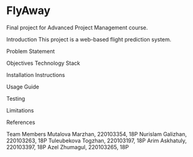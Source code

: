 # FlyAway
Final project for Advanced Project Management course.

Introduction
This project is a web-based flight prediction system.

Problem Statement

Objectives 
Technology Stack

Installation Instructions

Usage Guide

Testing

Limitations

References

Team Members
Mutalova Marzhan, 220103354, 18P
Nurislam Galizhan, 220103263, 18P
Tuleubekova Togzhan, 220103197, 18P
Arim Askhatuly, 220103397, 18P
Azel Zhumagul, 220103265, 18P
